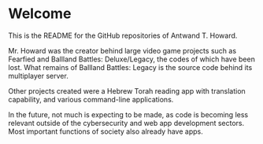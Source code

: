 # Welcome

This is the README for the GitHub repositories of Antwand T. Howard.

Mr. Howard was the creator behind large video game projects such as Fearfied and Ballland Battles: Deluxe/Legacy, the codes of which have been lost. What remains of Ballland Battles: Legacy is the source code behind its multiplayer server.

Other projects created were a Hebrew Torah reading app with translation capability, and various command-line applications.

In the future, not much is expecting to be made, as code is becoming less relevant outside of the cybersecurity and web app development sectors. Most important functions of society also already have apps.
